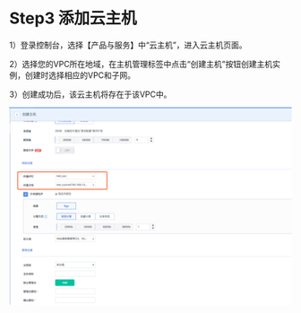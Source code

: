 

# Step3 添加云主机

1）登录控制台，选择【产品与服务】中“云主机”，进入云主机页面。

2）选择您的VPC所在地域，在主机管理标签中点击“创建主机”按钮创建主机实例，创建时选择相应的VPC和子网。

3）创建成功后，该云主机将存在于该VPC中。

![image](/images/create_uhost.png)
